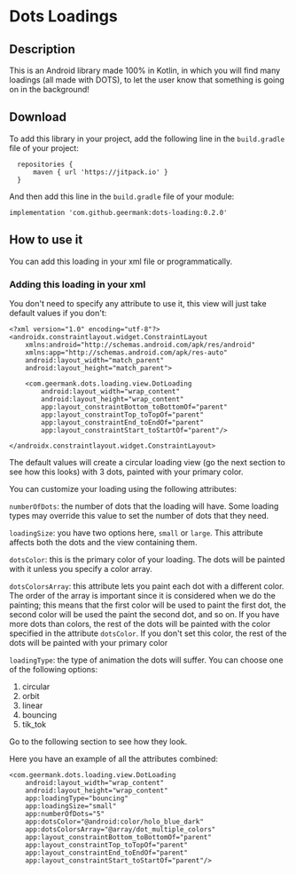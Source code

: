 # Dots Loadings

## Description
This is an Android library made 100% in Kotlin, in which you will find many loadings (all made with DOTS), to let the user know that something is going on in the background!

## Download

To add this library in your project, add the following line in the `build.gradle` file of your project:

```
  repositories {
      maven { url 'https://jitpack.io' }
  }
```

And then add this line in the `build.gradle` file of your module:

`implementation 'com.github.geermank:dots-loading:0.2.0'`

## How to use it

You can add this loading in your xml file or programmatically.

### Adding this loading in your xml

You don't need to specify any attribute to use it, this view will just take default values if you don't:

```
<?xml version="1.0" encoding="utf-8"?>
<androidx.constraintlayout.widget.ConstraintLayout
    xmlns:android="http://schemas.android.com/apk/res/android"
    xmlns:app="http://schemas.android.com/apk/res-auto"
    android:layout_width="match_parent"
    android:layout_height="match_parent">

    <com.geermank.dots.loading.view.DotLoading
        android:layout_width="wrap_content"
        android:layout_height="wrap_content"
        app:layout_constraintBottom_toBottomOf="parent"
        app:layout_constraintTop_toTopOf="parent"
        app:layout_constraintEnd_toEndOf="parent"
        app:layout_constraintStart_toStartOf="parent"/>

</androidx.constraintlayout.widget.ConstraintLayout>
```

The default values will create a circular loading view (go the next section to see how this looks) with 3 dots, painted with your primary color. 

You can customize your loading using the following attributes:

`numberOfDots`: the number of dots that the loading will have. Some loading types may override this value to set the number of dots that they need.

`loadingSize`: you have two options here, `small` or `large`. This attribute affects both the dots and the view containing them.

`dotsColor`: this is the primary color of your loading. The dots will be painted with it unless you specify a color array.

`dotsColorsArray`: this attribute lets you paint each dot with a different color. The order of the array is important since it is considered when we do the painting; this means that the first color will be used to paint the first dot, the second color will be used the paint the second dot, and so on. If you have more dots than colors, the rest of the dots will be painted with the color specified in the attribute `dotsColor`. If you don't set this color, the rest of the dots will be painted with your primary color

`loadingType`: the type of animation the dots will suffer. You can choose one of the following options:
1. circular
2. orbit
3. linear
4. bouncing
5. tik_tok

Go to the following section to see how they look.

Here you have an example of all the attributes combined:

```
<com.geermank.dots.loading.view.DotLoading
    android:layout_width="wrap_content"
    android:layout_height="wrap_content"
    app:loadingType="bouncing"
    app:loadingSize="small"
    app:numberOfDots="5"
    app:dotsColor="@android:color/holo_blue_dark"
    app:dotsColorsArray="@array/dot_multiple_colors"
    app:layout_constraintBottom_toBottomOf="parent"
    app:layout_constraintTop_toTopOf="parent"
    app:layout_constraintEnd_toEndOf="parent"
    app:layout_constraintStart_toStartOf="parent"/>
```
